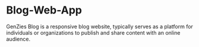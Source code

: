 # Blog-Web-App
GenZies Blog is a responsive blog website, typically serves as a platform for individuals or organizations to publish and share content with an  online audience.
